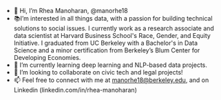 - 👋 Hi, I’m Rhea Manoharan, @manorhe18
- 📚I’m interested in all things data, with a passion for building technical solutions to social issues. I currently work as a research associate and data scientist at Harvard Business School's Race, Gender, and Equity Initiative. I graduated from UC Berkeley with a Bachelor's in Data Science and a minor certification from Berkeley’s Blum Center for Developing Economies. 
- 🌱 I’m currently learning deep learning and NLP-based data projects.
- 💞️ I’m looking to collaborate on civic tech and legal projects!
- 📫 Feel free to connect with me at manorhe18@berkeley.edu, and on Linkedin (linkedin.com/in/rhea-manoharan)

<!---
manorhe18/manorhe18 is a ✨ special ✨ repository because its `README.md` (this file) appears on your GitHub profile.
You can click the Preview link to take a look at your changes.
--->
